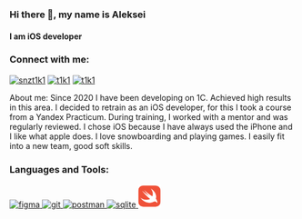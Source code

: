 ### Hi there 👋, my name is Aleksei
#### I am iOS developer

<h3 align="left">Connect with me:</h3>
<p align="left">
<a href="https://instagram.com/snzt1k1" target="blank"><img align="center" src="https://raw.githubusercontent.com/rahuldkjain/github-profile-readme-generator/master/src/images/icons/Social/instagram.svg" alt="snzt1k1" height="30" width="40" /></a>
<a href="https://www.leetcode.com/t1k1" target="blank"><img align="center" src="https://raw.githubusercontent.com/rahuldkjain/github-profile-readme-generator/master/src/images/icons/Social/leet-code.svg" alt="t1k1" height="30" width="40" /></a>
<a href="https://t.me/snzt1k1" target="blank"><img align="center" src="https://user-images.githubusercontent.com/94898232/202649241-d6a66781-2272-48e2-a97f-91b16dd943a5.png" alt="t1k1" height="30" width="30" /></a>
</p>
About me: Since 2020 I have been developing on 1C. Achieved high results in this area. I decided to retrain as an iOS developer, for this I took a course from a Yandex Practicum. During training, I worked with a mentor and was regularly reviewed. 
I chose iOS because I have always used the iPhone and I like what apple does. I love snowboarding and playing games. I easily fit into a new team, good soft skills.  

<h3 align="left">Languages and Tools:</h3>
<p align="left"> <a href="https://www.figma.com/" target="_blank" rel="noreferrer"> <img src="https://www.vectorlogo.zone/logos/figma/figma-icon.svg" alt="figma" width="40" height="40"/> </a> <a href="https://git-scm.com/" target="_blank" rel="noreferrer"> <img src="https://www.vectorlogo.zone/logos/git-scm/git-scm-icon.svg" alt="git" width="40" height="40"/> </a> <a href="https://postman.com" target="_blank" rel="noreferrer"> <img src="https://www.vectorlogo.zone/logos/getpostman/getpostman-icon.svg" alt="postman" width="40" height="40"/> </a> <a href="https://www.sqlite.org/" target="_blank" rel="noreferrer"> <img src="https://www.vectorlogo.zone/logos/sqlite/sqlite-icon.svg" alt="sqlite" width="40" height="40"/> </a> <a href="https://developer.apple.com/swift/" target="_blank" rel="noreferrer"> <img src="https://raw.githubusercontent.com/devicons/devicon/master/icons/swift/swift-original.svg" alt="swift" width="40" height="40"/> </a> </p>
